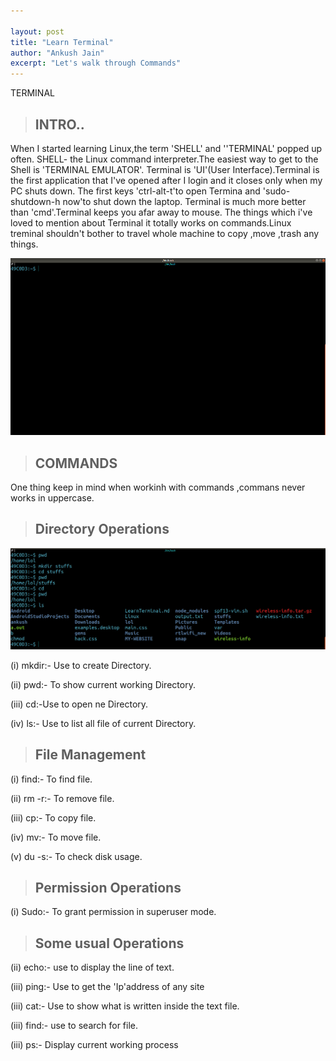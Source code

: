 ```yaml
---

layout:	post
title: "Learn Terminal"
author: "Ankush Jain"
excerpt: "Let's walk through Commands"
---
```



TERMINAL
> ## INTRO..

When I started learning Linux,the term 'SHELL' and ''TERMINAL' popped up often.  SHELL- the Linux command interpreter.The easiest way to get to the Shell is 'TERMINAL EMULATOR'.
Terminal is 'UI'(User Interface).Terminal is the first application that I've opened after I login  and it closes only when my PC shuts down. The first keys 'ctrl-alt-t'to open Termina and 'sudo-shutdown-h now'to shut down the laptop.
Terminal is much more better than 'cmd'.Terminal keeps you afar away to mouse.
The things which i've loved  to mention about Terminal it totally works on commands.Linux treminal shouldn't bother to travel whole machine to copy ,move ,trash any things.

![A screenshot of my Laptop](/assets/images/Terrminal/terminal.png)

> ##  COMMANDS

 One thing keep in mind when workinh with commands ,commans never works in uppercase.

> ## Directory Operations

![Ascreenshot of my Laptop](/assets/images/Terrminal/0.1.png)

(i) mkdir:- Use to create Directory.

(ii) pwd:- To show current working Directory.

(iii) cd:-Use to open ne Directory.

(iv) ls:- Use to list all file of current Directory.

> ## File Management

(i) find:- To find file.

(ii) rm -r:- To remove file.

(iii) cp:- To copy file.

(iv) mv:- To move file.

(v) du -s:- To check disk usage.

> ##  Permission Operations

(i) Sudo:- To grant permission in superuser mode.

> ## Some usual Operations

(ii) echo:- use to display the line of text.

(iii) ping:- Use to get the 'Ip'address of any site

(iii) cat:- Use to show what is written inside the text   file.

(iii) find:- use to search for  file.

(iii) ps:- Display current working process
